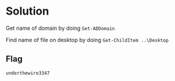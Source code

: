 # Solution
Get name of domain by doing `Get-ADDomain`

Find name of file on desktop by doing `Get-ChildItem ..\Desktop`

## Flag
`underthewire3347`
